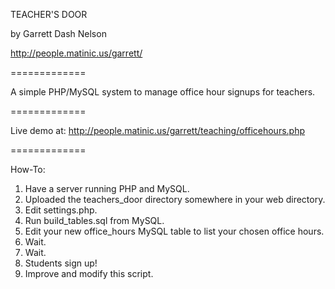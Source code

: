 TEACHER'S DOOR

by Garrett Dash Nelson

http://people.matinic.us/garrett/

=============

A simple PHP/MySQL system to manage office hour signups for teachers.

=============

Live demo at: http://people.matinic.us/garrett/teaching/officehours.php

=============

How-To:

1. Have a server running PHP and MySQL.
2. Uploaded the teachers_door directory somewhere in your web directory.
3. Edit settings.php.
4. Run build_tables.sql from MySQL.
5. Edit your new office_hours MySQL table to list your chosen office hours.
6. Wait.
7. Wait.
8. Students sign up!
9. Improve and modify this script.
